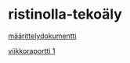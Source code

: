 # ristinolla-tekoäly

[määrittelydokumentti](https://github.com/robertrantanen/tiralabra-ristinolla/blob/master/documentation/m%C3%A4%C3%A4rittelydokumentti.md)

[viikkoraportti 1](https://github.com/robertrantanen/tiralabra-ristinolla/blob/master/documentation/viikkoraportit/viikkoraportti1.md)
